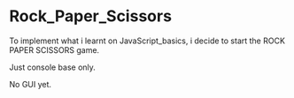 # Rock_Paper_Scissors

To implement what i learnt on JavaScript_basics, i decide to start the ROCK PAPER SCISSORS game.

Just console base only.

No GUI yet. 
